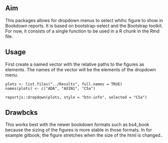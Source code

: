 ## Aim

This packages allows for dropdown menus to select whihc figure to show in Bookdown reports. It is based on bootstrap-select and the Bootstrap toolkit. For now, it consists of a single function to be used in a R chunk in the Rmd file. 

## Usage

First create a named vector with the relative paths to the figures as elements. The names of the vector will be the elements of the dropdown menu.

```{r}
plots <- list.files("../Results", full.names = TRUE)
names(plots) <- c("ADA", "AXIN1", "C5a")

reportjs::dropdown(plots, style = "btn-info", selected = "C5a")
```

## Drawbcks

This works best with the newer bookdown formats such as bs4_book because the sizing of the figures is more stable in those formats. In for example gitbook; the figure stretches when the size of the html is changed..
